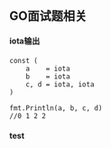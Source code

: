 ## GO面试题相关
#### iota输出
    const (
        a    = iota
        b    = iota
        c, d = iota, iota
    )

    fmt.Println(a, b, c, d)
    //0 1 2 2

#### test
